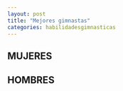 ```yaml
---
layout: post
title: "Mejores gimnastas"
categories: habilidadesgimnasticas
---
```


## MUJERES

## HOMBRES
